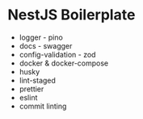 # NestJS Boilerplate

- logger - pino
- docs - swagger
- config-validation - zod
- docker & docker-compose
- husky
- lint-staged
- prettier
- eslint
- commit linting
